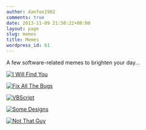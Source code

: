 ```yaml
---
author: danfox1982
comments: true
date: 2013-11-09 21:50:22+00:00
layout: page
slug: memes
title: Memes
wordpress_id: 61
---
```


A few software-related memes to brighten your day...

[![I Will Find You](i-will-find-you.jpg)](i-will-find-you.jpg)





[![Fix All The Bugs](http://localhost:8080/wp-content/uploads/2013/11/ZomboDroid09112013090059-300x225.jpg)](http://localhost:8080/wp-content/uploads/2013/11/ZomboDroid09112013090059.jpg)





[![VBScript](http://localhost:8080/wp-content/uploads/2013/11/ZomboDroid09112013091314-300x300.jpg)](http://localhost:8080/wp-content/uploads/2013/11/ZomboDroid09112013091314.jpg)





[![Some Designs](http://localhost:8080/wp-content/uploads/2013/11/ZomboDroid09112013091105-300x168.jpg)](http://localhost:8080/wp-content/uploads/2013/11/ZomboDroid09112013091105.jpg)





[![Not That Guy](http://localhost:8080/wp-content/uploads/2013/11/ZomboDroid09112013090822-300x300.jpg)](http://localhost:8080/wp-content/uploads/2013/11/ZomboDroid09112013090822.jpg)
